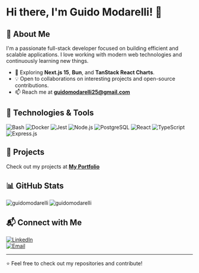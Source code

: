 # Hi there, I'm Guido Modarelli! 👋

## 🚀 About Me
I'm a passionate full-stack developer focused on building efficient and scalable applications. I love working with modern web technologies and continuously learning new things.

- 🌱 Exploring **Next.js 15**, **Bun**, and **TanStack React Charts**.
- 💡 Open to collaborations on interesting projects and open-source contributions.
- 📫 Reach me at **guidomodarelli25@gmail.com**

## 🔧 Technologies & Tools

![Bash](https://img.shields.io/badge/Bash-4EAA25?style=for-the-badge&logo=gnubash&logoColor=white)
![Docker](https://img.shields.io/badge/Docker-2496ED?style=for-the-badge&logo=docker&logoColor=white)
![Jest](https://img.shields.io/badge/Jest-C21325?style=for-the-badge&logo=jest&logoColor=white)
![Node.js](https://img.shields.io/badge/Node.js-339933?style=for-the-badge&logo=nodedotjs&logoColor=white)
![PostgreSQL](https://img.shields.io/badge/PostgreSQL-4169E1?style=for-the-badge&logo=postgresql&logoColor=white)
![React](https://img.shields.io/badge/React-61DAFB?style=for-the-badge&logo=react&logoColor=black)
![TypeScript](https://img.shields.io/badge/TypeScript-3178C6?style=for-the-badge&logo=typescript&logoColor=white)
![Express.js](https://img.shields.io/badge/Express.js-000000?style=for-the-badge&logo=express&logoColor=white)

## 📂 Projects
Check out my projects at **[My Portfolio](https://cv.guidomodarelli.com/)**

## 📊 GitHub Stats
<p>
  <img
    align="left"
    src="https://github-readme-stats.vercel.app/api/top-langs?username=guidomodarelli&show_icons=true&locale=en&layout=compact"
    alt="guidomodarelli"
  />
</p>

<p>
  <img
    align="center"
    src="https://github-readme-stats.vercel.app/api?username=guidomodarelli&show_icons=true&locale=en"
    alt="guidomodarelli"
  />
</p>

## 📬 Connect with Me
[![LinkedIn](https://img.shields.io/badge/LinkedIn-0A66C2?style=for-the-badge&logo=linkedin&logoColor=white)](https://www.linkedin.com/in/tu-perfil)  
[![Email](https://img.shields.io/badge/Email-guidomodarelli25%40gmail.com-D14836?style=for-the-badge&logo=gmail&logoColor=white)](mailto:guidomodarelli25+from+github@gmail.com)

---
⭐️ Feel free to check out my repositories and contribute!

